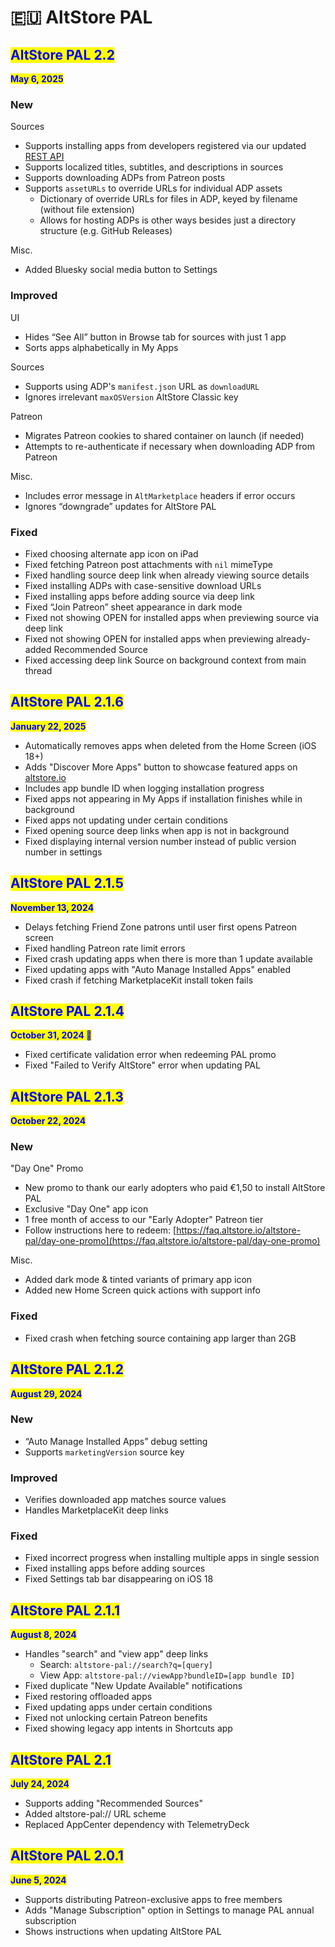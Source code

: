 # 🇪🇺 AltStore PAL

## <mark style="color:blue;">AltStore PAL 2.2</mark>

<mark style="color:blue;">**May 6, 2025**</mark>

### New

Sources

* Supports installing apps from developers registered via our updated [REST API](https://faq.altstore.io/developers/rest-api)
* Supports localized titles, subtitles, and descriptions in sources
* Supports downloading ADPs from Patreon posts
* Supports `assetURLs` to override URLs for individual ADP assets
  * Dictionary of override URLs for files in ADP, keyed by filename (without file extension)
  * Allows for hosting ADPs is other ways besides just a directory structure (e.g. GitHub Releases)

Misc.

* Added Bluesky social media button to Settings

### Improved

UI

* Hides “See All” button in Browse tab for sources with just 1 app
* Sorts apps alphabetically in My Apps

Sources

* Supports using ADP's `manifest.json` URL as `downloadURL`
* Ignores irrelevant `maxOSVersion` AltStore Classic key

Patreon

* Migrates Patreon cookies to shared container on launch (if needed)
* Attempts to re-authenticate if necessary when downloading ADP from Patreon

Misc.

* Includes error message in `AltMarketplace` headers if error occurs
* Ignores “downgrade” updates for AltStore PAL

### Fixed

* Fixed choosing alternate app icon on iPad
* Fixed fetching Patreon post attachments with `nil` mimeType
* Fixed handling source deep link when already viewing source details
* Fixed installing ADPs with case-sensitive download URLs
* Fixed installing apps before adding source via deep link
* Fixed “Join Patreon” sheet appearance in dark mode
* Fixed not showing OPEN for installed apps when previewing source via deep link
* Fixed not showing OPEN for installed apps when previewing already-added Recommended Source
* Fixed accessing deep link Source on background context from main thread



## <mark style="color:blue;">AltStore PAL 2.1.6</mark>

<mark style="color:blue;">**January 22, 2025**</mark>

* Automatically removes apps when deleted from the Home Screen (iOS 18+)
* Adds "Discover More Apps" button to showcase featured apps on [altstore.io](https://altstore.io)
* Includes app bundle ID when logging installation progress
* Fixed apps not appearing in My Apps if installation finishes while in background
* Fixed apps not updating under certain conditions
* Fixed opening source deep links when app is not in background
* Fixed displaying internal version number instead of public version number in settings



## <mark style="color:blue;">AltStore PAL 2.1.5</mark>

<mark style="color:blue;">**November 13, 2024**</mark>

* Delays fetching Friend Zone patrons until user first opens Patreon screen
* Fixed handling Patreon rate limit errors
* Fixed crash updating apps when there is more than 1 update available
* Fixed updating apps with "Auto Manage Installed Apps" enabled
* Fixed crash if fetching MarketplaceKit install token fails



## <mark style="color:blue;">AltStore PAL 2.1.4</mark>

<mark style="color:blue;">**October 31, 2024 🎃**</mark>

* Fixed certificate validation error when redeeming PAL promo&#x20;
* Fixed "Failed to Verify AltStore" error when updating PAL



## <mark style="color:blue;">AltStore PAL 2.1.3</mark>

<mark style="color:blue;">**October 22, 2024**</mark>

### **New**

"Day One" Promo

* New promo to thank our early adopters who paid €1,50 to install AltStore PAL
* Exclusive "Day One" app icon
* 1 free month of access to our "Early Adopter" Patreon tier
* Follow instructions here to redeem: [https://faq.altstore.io/altstore-pal/day-one-promo](https://faq.altstore.io/altstore-pal/day-one-promo)

Misc.

* Added dark mode & tinted variants of primary app icon
* Added new Home Screen quick actions with support info

### **Fixed**

* Fixed crash when fetching source containing app larger than 2GB&#x20;



## <mark style="color:blue;">AltStore PAL 2.1.2</mark>

<mark style="color:blue;">**August 29, 2024**</mark>

### **New**&#x20;

* “Auto Manage Installed Apps” debug setting
* Supports `marketingVersion` source key

### **Improved**

* Verifies downloaded app matches source values
* Handles MarketplaceKit deep links

### **Fixed**

* Fixed incorrect progress when installing multiple apps in single session&#x20;
* Fixed installing apps before adding sources
* Fixed Settings tab bar disappearing on iOS 18



## <mark style="color:blue;">AltStore PAL 2.1.1</mark>

<mark style="color:blue;">**August 8, 2024**</mark>

* Handles "search" and "view app" deep links
  * Search: `altstore-pal://search?q=[query]`
  * View App: `altstore-pal://viewApp?bundleID=[app bundle ID]`
* Fixed duplicate "New Update Available" notifications
* Fixed restoring offloaded apps
* Fixed updating apps under certain conditions
* Fixed not unlocking certain Patreon benefits
* Fixed showing legacy app intents in Shortcuts app



## <mark style="color:blue;">AltStore PAL 2.1</mark>

<mark style="color:blue;">**July 24, 2024**</mark>

* Supports adding "Recommended Sources"
* Added altstore-pal:// URL scheme
* Replaced AppCenter dependency with TelemetryDeck



## <mark style="color:blue;">AltStore PAL 2.0.1</mark>

<mark style="color:blue;">**June 5, 2024**</mark>

* Supports distributing Patreon-exclusive apps to free members
* Adds "Manage Subscription" option in Settings to manage PAL annual subscription
* Shows instructions when updating AltStore PAL
